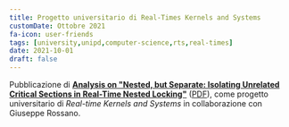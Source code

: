 ```yaml
---
title: Progetto universitario di Real-Times Kernels and Systems
customDate: Ottobre 2021
fa-icon: user-friends
tags: [university,unipd,computer-science,rts,real-times]
date: 2021-10-01
draft: false
---
```


Pubblicazione di **[Analysis on "Nested, but Separate: Isolating Unrelated Critical Sections in Real-Time Nested Locking"](https://github.com/Maxelweb/RTOS)** ([PDF](https://github.com/Maxelweb/RTOS/releases/download/v1.1.0/RTS-Project-Rossano-Sciacco-v1.1.pdf)), come progetto universitario di _Real-time Kernels and Systems_ in collaborazione con Giuseppe Rossano.
